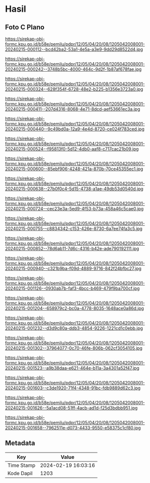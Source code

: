 # Hasil

## Foto C Plano

https://sirekap-obj-formc.kpu.go.id/b58e/pemilu/pdpr/12/05/04/20/08/1205042008001-20240215-000112--bcd42ba2-53a1-4e5a-a3e9-9dd29d8522d4.jpg

https://sirekap-obj-formc.kpu.go.id/b58e/pemilu/pdpr/12/05/04/20/08/1205042008001-20240215-000242--3748b5bc-4000-464c-9d2f-1b87af678fae.jpg

https://sirekap-obj-formc.kpu.go.id/b58e/pemilu/pdpr/12/05/04/20/08/1205042008001-20240215-000324--628f354f-6728-48e2-b225-b1356e3723a0.jpg

https://sirekap-obj-formc.kpu.go.id/b58e/pemilu/pdpr/12/05/04/20/08/1205042008001-20240215-000411--207d4316-8068-4e71-8dcd-aef53661ec3a.jpg

https://sirekap-obj-formc.kpu.go.id/b58e/pemilu/pdpr/12/05/04/20/08/1205042008001-20240215-000440--9c49bd0a-12a9-4e4d-8720-ce024f783ced.jpg

https://sirekap-obj-formc.kpu.go.id/b58e/pemilu/pdpr/12/05/04/20/08/1205042008001-20240215-000524--f95813f0-5d12-4db0-aaf8-c717cac21b09.jpg

https://sirekap-obj-formc.kpu.go.id/b58e/pemilu/pdpr/12/05/04/20/08/1205042008001-20240215-000600--85ebf906-4248-421a-870b-70ce45355ec1.jpg

https://sirekap-obj-formc.kpu.go.id/b58e/pemilu/pdpr/12/05/04/20/08/1205042008001-20240215-000638--27b0f0c4-5d15-4738-a1ae-49db53d0540d.jpg

https://sirekap-obj-formc.kpu.go.id/b58e/pemilu/pdpr/12/05/04/20/08/1205042008001-20240215-000724--cec23e3a-5ed9-4f53-b73a-458a46c5cae0.jpg

https://sirekap-obj-formc.kpu.go.id/b58e/pemilu/pdpr/12/05/04/20/08/1205042008001-20240215-000755--c8834342-c153-426e-8730-6a7ee74fa3c5.jpg

https://sirekap-obj-formc.kpu.go.id/b58e/pemilu/pdpr/12/05/04/20/08/1205042008001-20240215-000852--78d6ab11-7d6c-4316-b42e-ade790192111.jpg

https://sirekap-obj-formc.kpu.go.id/b58e/pemilu/pdpr/12/05/04/20/08/1205042008001-20240215-000940--c321b9ba-f09d-4889-9716-842f24bfbc27.jpg

https://sirekap-obj-formc.kpu.go.id/b58e/pemilu/pdpr/12/05/04/20/08/1205042008001-20240215-001126--0930ab7b-faf3-4bcc-b469-479f9ba700cf.jpg

https://sirekap-obj-formc.kpu.go.id/b58e/pemilu/pdpr/12/05/04/20/08/1205042008001-20240215-001204--658979c2-bc0a-4778-8035-1648ace0a86d.jpg

https://sirekap-obj-formc.kpu.go.id/b58e/pemilu/pdpr/12/05/04/20/08/1205042008001-20240215-001232--d3d9c80a-ddb3-4854-9226-1221cd1c0ebb.jpg

https://sirekap-obj-formc.kpu.go.id/b58e/pemilu/pdpr/12/05/04/20/08/1205042008001-20240215-001302--37964077-0c70-46fe-806b-062cf3054105.jpg

https://sirekap-obj-formc.kpu.go.id/b58e/pemilu/pdpr/12/05/04/20/08/1205042008001-20240215-001523--a9b38daa-e621-464e-b11a-3a4301a52f47.jpg

https://sirekap-obj-formc.kpu.go.id/b58e/pemilu/pdpr/12/05/04/20/08/1205042008001-20240215-001603--c3de1920-71f4-4348-91bc-fdb9889d62c3.jpg

https://sirekap-obj-formc.kpu.go.id/b58e/pemilu/pdpr/12/05/04/20/08/1205042008001-20240215-001626--5a1acd08-51ff-4acb-ad1d-f25d3bdbb951.jpg

https://sirekap-obj-formc.kpu.go.id/b58e/pemilu/pdpr/12/05/04/20/08/1205042008001-20240215-001658--7962511e-d073-4433-9550-e58375c1cf80.jpg


## Metadata

| Key        | Value               |
| ---------- | ------------------- |
| Time Stamp | 2024-02-19 16:03:16 |
| Kode Dapil | 1203                |



